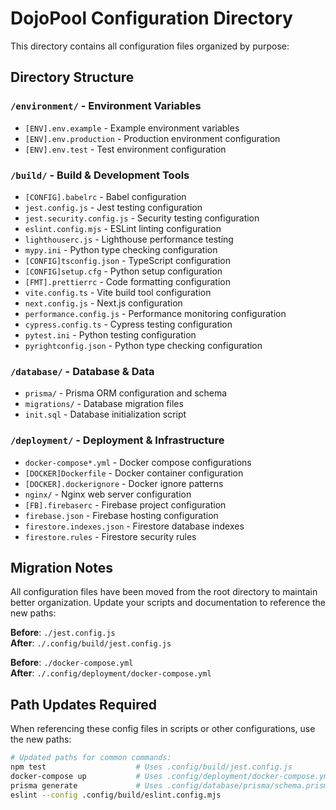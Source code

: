 # DojoPool Configuration Directory

This directory contains all configuration files organized by purpose:

## Directory Structure

### `/environment/` - Environment Variables

- `[ENV].env.example` - Example environment variables
- `[ENV].env.production` - Production environment configuration
- `[ENV].env.test` - Test environment configuration

### `/build/` - Build & Development Tools

- `[CONFIG].babelrc` - Babel configuration
- `jest.config.js` - Jest testing configuration
- `jest.security.config.js` - Security testing configuration
- `eslint.config.mjs` - ESLint linting configuration
- `lighthouserc.js` - Lighthouse performance testing
- `mypy.ini` - Python type checking configuration
- `[CONFIG]tsconfig.json` - TypeScript configuration
- `[CONFIG]setup.cfg` - Python setup configuration
- `[FMT].prettierrc` - Code formatting configuration
- `vite.config.ts` - Vite build tool configuration
- `next.config.js` - Next.js configuration
- `performance.config.js` - Performance monitoring configuration
- `cypress.config.ts` - Cypress testing configuration
- `pytest.ini` - Python testing configuration
- `pyrightconfig.json` - Python type checking configuration

### `/database/` - Database & Data

- `prisma/` - Prisma ORM configuration and schema
- `migrations/` - Database migration files
- `init.sql` - Database initialization script

### `/deployment/` - Deployment & Infrastructure

- `docker-compose*.yml` - Docker compose configurations
- `[DOCKER]Dockerfile` - Docker container configuration
- `[DOCKER].dockerignore` - Docker ignore patterns
- `nginx/` - Nginx web server configuration
- `[FB].firebaserc` - Firebase project configuration
- `firebase.json` - Firebase hosting configuration
- `firestore.indexes.json` - Firestore database indexes
- `firestore.rules` - Firestore security rules

## Migration Notes

All configuration files have been moved from the root directory to maintain better organization. Update your scripts and documentation to reference the new paths:

**Before**: `./jest.config.js`  
**After**: `./.config/build/jest.config.js`

**Before**: `./docker-compose.yml`  
**After**: `./.config/deployment/docker-compose.yml`

## Path Updates Required

When referencing these config files in scripts or other configurations, use the new paths:

```bash
# Updated paths for common commands:
npm test                    # Uses .config/build/jest.config.js
docker-compose up           # Uses .config/deployment/docker-compose.yml
prisma generate             # Uses .config/database/prisma/schema.prisma
eslint --config .config/build/eslint.config.mjs
```
